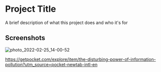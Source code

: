 
# Project Title

A brief description of what this project does and who it's for


## Screenshots


![photo_2022-02-25_14-00-52](https://user-images.githubusercontent.com/89348788/155684220-a8a815d7-1b58-4bf3-9da6-7972f75fb42b.jpg)

https://getpocket.com/explore/item/the-disturbing-power-of-information-pollution?utm_source=pocket-newtab-intl-en



